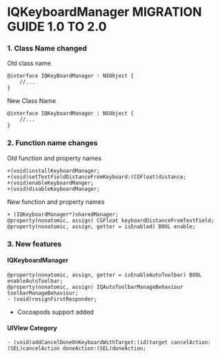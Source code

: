 IQKeyboardManager MIGRATION GUIDE 1.0 TO 2.0
==========================

### 1. Class Name changed

Old class name
```objc
@interface IQKeyBoardManager : NSObject {
    //...
}
```
New Class Name
```objc
@interface IQKeyboardManager : NSObject {
    //...
}
```

### 2. Function name changes

Old function and property names
```objc
+(void)installKeyboardManager;
+(void)setTextFieldDistanceFromKeyboard:(CGFloat)distance;
+(void)enableKeyboardManger;
+(void)disableKeyboardManager;
```
New function and property names
```objc
+ (IQKeyboardManager*)sharedManager;
@property(nonatomic, assign) CGFloat keyboardDistanceFromTextField;
@property(nonatomic, assign, getter = isEnabled) BOOL enable;
```

### 3. New features

#### IQKeyboardManager
```objc
@property(nonatomic, assign, getter = isEnableAutoToolbar) BOOL enableAutoToolbar;
@property(nonatomic, assign) IQAutoToolbarManageBehaviour toolbarManageBehaviour;
- (void)resignFirstResponder;
```

- Cocoapods support added

#### UIVIew Category
```objc
- (void)addCancelDoneOnKeyboardWithTarget:(id)target cancelAction:(SEL)cancelAction doneAction:(SEL)doneAction;
```


